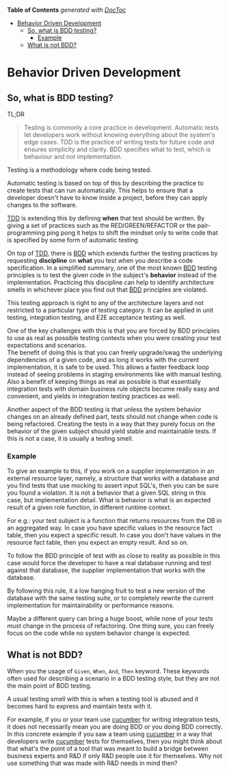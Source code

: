 <!-- START doctoc generated TOC please keep comment here to allow auto update -->
<!-- DON'T EDIT THIS SECTION, INSTEAD RE-RUN doctoc TO UPDATE -->
**Table of Contents**  *generated with [DocToc](https://github.com/thlorenz/doctoc)*

- [Behavior Driven Development](#behavior-driven-development)
  - [So, what is BDD testing?](#so-what-is-bdd-testing)
    - [Example](#example)
  - [What is not BDD?](#what-is-not-bdd)

<!-- END doctoc generated TOC please keep comment here to allow auto update -->

# Behavior Driven Development

## So, what is BDD testing?

TL;DR
> Testing is commonly a core practice in development.
  Automatic tests let developers work without knowing everything about the system's edge cases.
  TDD is the practice of writing tests for future code and ensures simplicity and clarity.
  BDD specifies what to test, which is behaviour and not implementation.

Testing is a methodology where code being tested.

Automatic testing is based on top of this by describing the practice to create tests that can run automatically.
This helps to ensure that a developer doesn't have to know inside a project,
before they can apply changes to the software.

[TDD][tdd-wiki-link] is extending this by defining **when** that test should be written.
By giving a set of practices such as the RED/GREEN/REFACTOR 
or the pair-programming ping pong it helps to shift the mindset 
only to write code that is specified by some form of automatic testing 

On top of [TDD][tdd-wiki-link], there is [BDD][bdd-wiki-link] which extends further the testing practices by 
requesting **discipline** on **what** you test when you describe a code specification.
In a simplified summary, one of the most known [BDD][bdd-wiki-link] testing principles is
to test the given code in the subject's **behavior** instead of the implementation.
Practicing this discipline can help to identify architecture smells in whichever place you find out that
[BDD][bdd-wiki-link] principles are violated.

This testing approach is right to any of the architecture layers
and not restricted to a particular type of testing category.
It can be applied in unit testing, integration testing, and E2E acceptance testing as well. 

One of the key challenges with this is that you are forced by BDD principles to use as real as possible testing contexts
when you were creating your test expectations and scenarios.   
The benefit of doing this is that you can freely upgrade/swag the underlying dependencies of a given code,
and as long it works with the current implementation, it is safe to be used.
This allows a faster feedback loop instead of seeing problems in staging environments like with manual testing. 
Also a benefit of keeping things as real as possible is that essentially integration tests
with domain business rule objects become really easy and convenient, and yields in integration testing practices as well.

Another aspect of the BDD testing is that unless the system behavior changes on an already defined part,
tests should not change when code is being refactored.
Creating the tests in a way that they purely focus on the behavior of the given subject should yield stable and maintainable tests.
If this is not a case, it is usually a testing smell. 

### Example

To give an example to this, if you work on a supplier implementation in an external resource layer,
namely, a structure that works with a database and you find tests that use mocking to assert input SQL's,
then you can be sure you found a violation.
It is not a behavior that a given SQL string in this case, but implementation detail.
What is behavior is what is an expected result of a given role function, in different runtime context.

For e.g.:
    your test subject is a function that returns resources from the DB in an aggregated way.
    In case you have specific values in the resource fact table, then you expect a specific result.
    In case you don't have values in the resource fact table, then you expect an empty result.
    And so on.

To follow the BDD principle of test with as close to reality as possible in this case would force the developer
to have a real database running and test against that database, the supplier implementation that works with the database.    

By following this rule, it a low hanging fruit to test a new version of the database with the same testing suite,
or to completely rewrite the current implementation for maintainability or performance reasons.

Maybe a different query can bring a huge boost, while none of your tests must change in the process of refactoring.
One thing sure, you can freely focus on the code while no system behavior change is expected.  

## What is not BDD?

When you the usage of `Given`, `When`, `And`, `Then` keyword. 
These keywords often used for describing a scenario in a BDD testing style,
but they are not the main point of BDD testing.

A usual testing smell with this is when a testing tool is abused
and it becomes hard to express and maintain tests with it.

For example, if you or your team use [cucumber][cucumber-link] for writing integration tests,
it does not necessarily mean you are doing BDD or you doing BDD correctly.
In this concrete example if you saw a team using [cucumber][cucumber-link] in a way that
developers write [cucumber][cucumber-link] tests for themselves,
then you might think about that what's the point of a tool that was meant to build a bridge between business experts
and R&D if only R&D people use it for themselves.
Why not use something that was made with R&D needs in mind then?

[tdd-wiki-link]: https://en.wikipedia.org/wiki/Test-driven_development
[bdd-wiki-link]: https://en.wikipedia.org/wiki/Behavior-driven_development
[cucumber-link]: https://cucumber.io/
